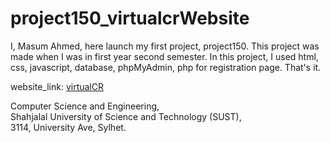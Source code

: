 # project150_virtualcrWebsite

I, Masum Ahmed, here launch my first project, project150. This project was made when I was in first year second semester. In this project, I used html, css, javascript, database, phpMyAdmin, php for registration page. That's it.

website_link:  <a href="http://sust.virtualcr.tk/"> virtualCR </a>

Computer Science and Engineering, <br>
Shahjalal University of Science and Technology (SUST), <br>
3114, University Ave, Sylhet.<br>